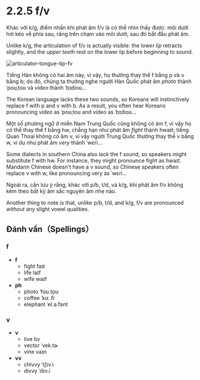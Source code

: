 # 2.2.5 <span class="pho">f/v</span>

Khác với <span class="pho">k/g</span>, điểm nhấn khi phát âm <span class="pho">f/v</span> là có thể nhìn thấy được: môi dưới hơi kéo về phía sau, răng trên chạm vào môi dưới, sau đó bắt đầu phát âm.

Unlike <span class="pho">k/g</span>, the articulation of <span class="pho">f/v</span> is actually visible: the _lower lip_ retracts slightly, and the _upper teeth_ rest on the lower lip before beginning to sound.

![articulator-tongue-tip-fv](/images/articulator-tongue-tip-fv.svg)

Tiếng Hàn không có hai âm này, vì vậy, họ thường thay thế <span class="pho">f</span> bằng <span class="pho">p</span> và <span class="pho">v</span> bằng <span class="pho">b</span>; do đó, chúng ta thường nghe người Hàn Quốc phát âm _photo_ thành <span class="pho alt">ˈpoʊˌtoʊ</span><span class="speak-word-inline" data-audio-other="/audios/us/photo-ko-kr.mp3"></span> và _video_ thành <span class="pho alt">ˈbɪdioʊ</span><span class="speak-word-inline" data-audio-other="/audios/us/video-ko-kr.mp3"></span>...

The Korean language lacks these two sounds, so Koreans will instinctively replace <span class="pho">f</span> with <span class="pho">p</span> and <span class="pho">v</span> with <span class="pho">b</span>. As a result, you often hear Koreans pronouncing _video_ as <span class="pho alt">ˈpoʊˌtoʊ</span><span class="speak-word-inline" data-audio-other="/audios/us/photo-ko-kr.mp3"></span> and _video_ as <span class="pho alt">ˈbɪdioʊ</span><span class="speak-word-inline" data-audio-other="/audios/us/video-ko-kr.mp3"></span>...

Một số phương ngữ ở miền Nam Trung Quốc cũng không có âm <span class="pho">f</span>, vì vậy họ có thể thay thế <span class="pho">f</span> bằng <span class="pho">hw</span>, chẳng hạn như phát âm _fight_ thành <span class="pho alt">hwaɪt</span>; tiếng Quan Thoại không có âm <span class="pho">v</span>, vì vậy người Trung Quốc thường thay thế <span class="pho">v</span> bằng <span class="pho">w</span>, ví dụ như phát âm _very_ thành <span class="pho alt">ˈwɛri</span><span class="speak-word-inline" data-audio-other="/audios/us/very-cn-zh.mp3"></span>...

Some dialects in southern China also lack the <span class="pho">f</span> sound, so speakers might substitute <span class="pho">f</span> with <span class="pho">hw</span>. For instance, they might pronounce <span class="pho">fight</span> as <span class="pho alt">hwaɪt</span>. Mandarin Chinese doesn't have a <span class="pho">v</span> sound, so Chinese speakers often replace <span class="pho">v</span> with <span class="pho">w</span>, like pronouncing <span class="pho">very</span> as <span class="pho alt">ˈwɛri</span><span class="speak-word-inline" data-audio-other="/audios/us/very-cn-zh.mp3"></span>...

Ngoài ra, cần lưu ý rằng, khác với <span class="pho">p/b</span>, <span class="pho">t/d</span>, và <span class="pho">k/g</span>, khi phát âm <span class="pho">f/v</span> không kèm theo bất kỳ âm sắc nguyên âm nhẹ nào.

Another thing to note is that, unlike <span class="pho">p/b</span>, <span class="pho">t/d</span>, and <span class="pho">k/g</span>, <span class="pho">f/v</span> are pronounced _without_ any slight vowel qualities.

## Đánh vần（Spellings）

### <span class="pho">f</span>

- **f**
  - fight <span class="pho alt">faɪt</span> <span class="speak-word-inline" data-audio-us-male="/audios/us/fight-us-male.mp3" data-audio-us-female="/audios/us/fight-us-female.mp3"></span>
  - life <span class="pho alt">laɪf</span> <span class="speak-word-inline" data-audio-us-male="/audios/us/life-us-male.mp3" data-audio-us-female="/audios/us/life-us-female.mp3"></span>
  - wife <span class="pho alt">waɪf</span> <span class="speak-word-inline" data-audio-us-male="/audios/us/wife-us-male.mp3" data-audio-us-female="/audios/us/wife-us-female.mp3"></span>
- **ph**
  - photo <span class="pho alt">ˈfoʊ.t̬oʊ</span> <span class="speak-word-inline" data-audio-us-male="/audios/us/photo-us-male.mp3" data-audio-us-female="/audios/us/photo-us-female.mp3"></span>
  - coffee <span class="pho alt">ˈkɑː.fi</span> <span class="speak-word-inline" data-audio-us-male="/audios/us/coffee-us-male.mp3" data-audio-us-female="/audios/us/coffee-us-female.mp3"></span>
  - elephant <span class="pho alt">ˈel.ə.fənt</span> <span class="speak-word-inline" data-audio-us-male="/audios/us/elephant-us-male.mp3" data-audio-us-female="/audios/us/elephant-us-female.mp3"></span>

### <span class="pho">v</span>

- **v**
  - live <span class="pho alt">lɪv</span> <span class="speak-word-inline" data-audio-us-male="/audios/us/live-us-male.mp3" data-audio-us-female="/audios/us/live-us-female.mp3"></span>
  - vector <span class="pho alt">ˈvek.tɚ</span> <span class="speak-word-inline" data-audio-us-male="/audios/us/vector-us-male.mp3" data-audio-us-female="/audios/us/vector-us-female.mp3"></span>
  - vine <span class="pho alt">vaɪn</span> <span class="speak-word-inline" data-audio-us-male="/audios/us/vine-us-male.mp3" data-audio-us-female="/audios/us/vine-us-female.mp3"></span>
- **vv**
  - chivvy <span class="pho alt">ˈtʃɪv.i</span> <span class="speak-word-inline" data-audio-us-male="/audios/us/chivvy-us-male.mp3" data-audio-us-female="/audios/us/chivvy-us-female.mp3"></span>
  - divvy <span class="pho alt">ˈdɪv.i</span> <span class="speak-word-inline" data-audio-us-male="/audios/us/divvy-us-male.mp3" data-audio-us-female="/audios/us/divvy-us-female.mp3"></span>

